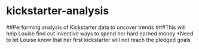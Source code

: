 # kickstarter-analysis
##Performing analysis of Kickstarter data to uncover trends
###This will help Louise find out inventive ways to spend her hard earned money
*Need to let Louise know that her first kickstarter will not reach the pledged goals
